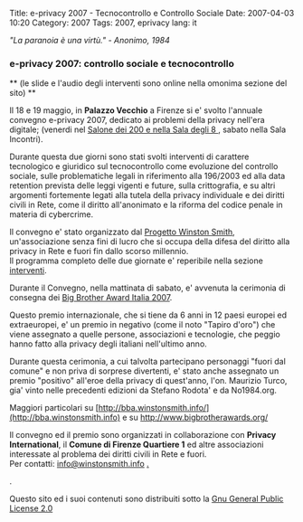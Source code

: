 Title: e-privacy 2007 - Tecnocontrollo e Controllo Sociale
Date: 2007-04-03 10:20
Category: 2007
Tags: 2007, eprivacy
lang: it

_"La paranoia è una virtù." - Anonimo, 1984_

### e-privacy 2007: controllo sociale e tecnocontrollo

** (le slide e l'audio degli interventi sono online nella omonima sezione del sito) **  
  
Il 18 e 19 maggio, in **Palazzo Vecchio** a Firenze si e' svolto l'annuale convegno e-privacy 2007, dedicato ai problemi della privacy nell'era digitale; (venerdi nel [Salone dei 200 e nella Sala degli 8 ](img/palazzovecchio_pianta_grande.gif), sabato nella Sala Incontri).   
  
Durante questa due giorni sono stati svolti interventi di carattere tecnologico e giuridico sul tecnocontrollo come evoluzione del controllo sociale, sulle problematiche legali in riferimento alla 196/2003 ed alla data retention prevista delle leggi vigenti e future, sulla crittografia, e su altri argomenti fortemente legati alla tutela della privacy individuale e dei diritti civili in Rete, come il diritto all'anonimato e la riforma del codice penale in materia di cybercrime.  
  
Il convegno e' stato organizzato dal [Progetto Winston Smith](http://pws.winstonsmith.info/), un'associazione senza fini di lucro che si occupa della difesa del diritto alla privacy in Rete e fuori fin dallo scorso millennio.   
Il programma completo delle due giornate e' reperibile nella sezione [interventi](interventi.html).  
  
Durante il Convegno, nella mattinata di sabato, e' avvenuta la cerimonia di consegna dei [Big Brother Award Italia 2007](http://bba.winstonsmith.info).  
  
Questo premio internazionale, che si tiene da 6 anni in 12 paesi europei ed extraeuropei, e' un premio in negativo (come il noto "Tapiro d'oro") che viene assegnato a quelle persone, associazioni e tecnologie, che peggio hanno fatto alla privacy degli italiani nell'ultimo anno.   
  
Durante questa cerimonia, a cui talvolta partecipano personaggi "fuori dal comune" e non priva di sorprese divertenti, e' stato anche assegnato un premio "positivo" all'eroe della privacy di quest'anno, l'on. Maurizio Turco, gia' vinto nelle precedenti edizioni da Stefano Rodota' e da No1984.org.  
  
Maggiori particolari su [http://bba.winstonsmith.info/](http://bba.winstonsmith.info) e su <http://www.bigbrotherawards.org/>  
  
Il convegno ed il premio sono organizzati in collaborazione con **Privacy International**, il **Comune di Firenze Quartiere 1** ed altre associazioni interessate al problema dei diritti civili in Rete e fuori.   
Per contatti: info@winstonsmith.info [.](immagini_da_non_pubblicare/foto_da_non_pubblicare.html)   
  


.

Questo sito ed i suoi contenuti sono distribuiti sotto la [Gnu General Public License 2.0](http://www.gnu.org/licenses/gpl.html)
